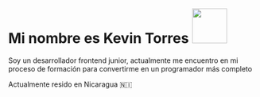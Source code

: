 # Mi nombre es **Kevin Torres** <img src = "https://i.giphy.com/media/v1.Y2lkPTc5MGI3NjExem11eWpoNGxqamVuNGJ2NGRwN2F1bm1hMG9kZjh0ZmpicjRvZXEwYyZlcD12MV9pbnRlcm5hbF9naWZfYnlfaWQmY3Q9cw/e7Pkc6DwN6IWHvvizL/giphy.gif" width = "70" />

Soy un desarrollador frontend junior, actualmente me encuentro en mi proceso de formación para convertirme en un programador más completo

Actualmente resido en Nicaragua 🇳🇮